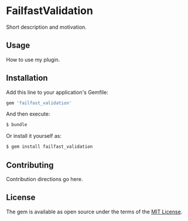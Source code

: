 # FailfastValidation
Short description and motivation.

## Usage
How to use my plugin.

## Installation
Add this line to your application's Gemfile:

```ruby
gem 'failfast_validation'
```

And then execute:
```bash
$ bundle
```

Or install it yourself as:
```bash
$ gem install failfast_validation
```

## Contributing
Contribution directions go here.

## License
The gem is available as open source under the terms of the [MIT License](https://opensource.org/licenses/MIT).
